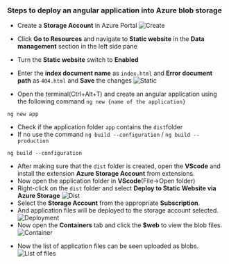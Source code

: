 ### Steps to deploy an angular application into Azure blob storage

- Create a **Storage Account** in Azure Portal
![Create](https://lh3.googleusercontent.com/d4l-Yps9YhLMX1ILuYwd1denbuhKPko0EPRXNs188jXctodBHiJve4isNDkxMoS-5-M3KK6KmR_ClJO-jmQ6i4NgD9lpz_YfmGFTqX-ie4sDepsSN5UeYP39m6Zu6D6RrIWt40-tBMTnih70AnnFRlvr3zVLx6rrL7ITxBb6X3VKiizBoojxfCC5suXkR8ZnKSKgw5zVqypMnuQPRWEOAMdmSuH927QteJdiilrrAUBDsyh2YRo2o3G3oA79bYuHgfaf_bO6lMSVDuO_BT7LCoAnk432ESPP3QCw399jj2nu6kdHeRvSkKpRHB1_1KGupA6DBUyfq2yrTfKHqwUMlP5T6TknLPj7OgvHaGtKQosI-qxH8kBVe8X7XGkE3gxWso0sLguURGFv68QjzXU--bh_LWfU3OtYGJ65ewMSIOzJB52bca-hySyxNphBumkWFtCMF7fXdEvZsdtKoGC9Y5TQWSNb767C77hTCNsV8DA6nOGvYIgCMXA_FUzr1f3NlFfXbKmnRX73J7jSBXWmXv95QNb87PMFRSAaeJ_GXMNCp0WNH4P-CvAwM2govaK-y_1yioNP-qdslmXcozzGBeGv8b-g-iHWPFgSEEvEvYd4OHUsz771OEEhepD2RENPZBIn6y-FTlzIcq2E6khu_7OxAsEHfB31HPRtPfA27xpRYBogPO2ucxOLVIJFJSoKoTIaUMnIruFzrfdt4WB8og=w1006-h566-no?authuser=0)

- Click **Go to Resources** and navigate to **Static website** in the **Data management** section in the left side pane

- Turn the **Static website** switch to **Enabled**
- Enter the **index document name** as `index.html` and **Error document path** as `404.html` and **Save** the changes
![Static](https://lh3.googleusercontent.com/RJKhRrQVeR9-Sko82-0gEdNfFIxD2dNxViHLqIN5Ci9KZ4kJkFUSvM7GzHnS7yW0CVzs262yTRRRTqp_k6sB0OEMrducXweP4bRS3ISbU0r6-xgwPFpjLl2GL22eU4hCMsLF9uvyrzcAFZv5ar25bdBEeKH_9JRTarMmg4KkdyDh_IZPGPvqUodcQe5CgDVMozXzJheJTMgK1qWPBbGFQlokKvM9GVvWxpkhLJFf6Wf_P3XuVzi3AXC_JSsS2yWV20WoGAL9kjCdHotmngPKCQPQNhJY1ageFDMVUDt2uhfgA1Mw3c7uHHbMXxop607NYc2n9-26vp9YDelhmGIOcPiUcW7MHuks1FAY9byo5Xx_fU6SSS9DkgNkLRrqAGNUP-En-W74dHIsKwlLfpmPax3o3g4L1r37TNLvJpfkskVZ8_TM85Q-gG0Rao_f9-SJkJDqUMkIzzK4cgvzFjXowZZ3iz4kshpPog_fYQ-uS2oFuOprJXnoFdiUQAXgl8OsKxGPyczPBjEidd69fKdQyeXn5bbr0fGpzoEb59UyBBFNyiucxEkXd6L4yV4HPF5ZKvvHgTrsIN_pDkm5Nw0FHvb5_vMpi94iqhFuDBUuYnWYERe_x2EgYCGxs9alhA31ECJtGt_ZQzinpLXiit-YE-AHxPojvRJaUvi4v1TayZRMlqYXSe9zHZ3lNogXDpeWD8sc7nnTw6cwoYVupHd4uQ=w1006-h566-no?authuser=0)
- Open the terminal(Ctrl+Alt+T) and create an angular application using the following command 
`ng new {name of the application}`
``` 
ng new app
```
* Check if the application folder `app` contains the `dist`folder 
* If no use the command `ng build --configuration` / `ng build --production`
```
ng build --configuration
```
* After making sure that the `dist` folder is created, open the **VScode** and  install the extension **Azure Storage Account** from extensions.
* Now open the application folder in **VScode**(File->Open folder)
* Right-click on the `dist` folder and select **Deploy to Static Website via Azure Storage**
![Dist](https://lh3.googleusercontent.com/L8sd_cTA4kxnGkv1LI4Z9A48_LapJBdPz0cxNTI6W1Uzr0p8tUFjdCpVd_CqE0N6Qiu1iaoXiSkYbGL0TWA7DAnuoAwNWiSqnodW6gqyT5JwB22JwMVXFJ3VN0SO5i2hDgiBSSvnTqX9ZOY6k1VWpgEZ50R1W3FfN5G_D9s7tEWxAf6lno_F0TJYMHy3u2Q9lQ3msVTz2zanqDmZV-sRjdzFqCfDztyLFAl4Jyj09E5h65zWzdnFes3LSvDB1sgBUnhxnE8TFpO35Ca00ALbQNQGiZxLxiuUwIVxWN91k-cAE8ody4Up45S3xAPJ2s368o_vd4iOM7vNeuzjuayhjFFenGBvw6fFMeiFVBHerY0pGHAvvaXsEaf16yJ-aYAsvEyWwJ-CGEudHdF6CsvHudynrpM_I7Dc6joqiHvMbp5_djl_X9CRTnWELtUD1H3LNi7K747bDXRI09yzuTfYv6lDID1b2q692JMcW6IEMO6ewgYYt0WiUhbzRzv7ws9BPmsn6l_5onpqTWL3sP2ddlat0yAFWxKF_Hbl1pxsxKUIgp1MoZ1YflL5h7g_sLeY8e-3h6M-wjG-VwLgOCzTuQ5XghKj2NcyMcuOtrtqxLRYLv8qxpwOo6ZgL65l8QyA1NvaxCjrDSn5ZET8USk37WZy7SpirEeq-jbBDkUSfqBv1E8HboFttMu1_0JTy_wT474uAAJydbmvLnfmdUROvw=w1006-h566-no?authuser=0)
* Select the **Storage Account** from the appropriate **Subscription**.
* And application files will be deployed to the storage account selected.
![Deployment](https://lh3.googleusercontent.com/hcgqsqWWZwJRWYKXcfw3aT_0Ho7iw_slmDFP7mArb4RM0f_gEW9bx9B8LTjorle3IIJQ6b7-qqZmW_VlrWRTMgawNM2ciz8RuHNLUZNWb1ay_MTAW5wK72I_J57p0s1SmOGQ0_ul6Rqmxx7aK7BQZ0PMW-f29jFsHiMPAQLO0QnFgFFsYK5R2lxIiEunEYLXEH3f4dE5zB3IgtrW5_19h6E5sCkr4onD8aFFvWMZ-7UnvTIPgJxVrfcRk-HkiiDLfsQ3FKXNp-qFiOX1PwwCsm8K3oCuymPdDIOlIanbsuMPleWUjkoEswoslz2j-zPmaPf5Qj7DghCamS4oGk9RRcIRzWvWmRsAd-QZcvr6bJQDNqF491rv9JQdlrscqmUspQEuQRgijN5EHTI0UUcwfztrsMGd8hSd9Z0cz_e5TTCYyoXPHccR9W2AXIM43hNz4TCebAvo4wBmpjpHs6keh6Xrg02IINrUD-2Tfx-Zm1F6blBo-FUe7KhV73U7jkyLxFndp7mriwJyJhSYs5EWsNT-rjtQSb1hVhy-9N8iE38LugFsaWV_TqfX6ygQQsq0J3z2OEmu9F8NFjtEvJb5o8OjUUoTWbstnQOctFfRhItJ7XI_OlzpRZCEPG5lof54yYaWatZckek0GGMpqjDOAyk-wUDIy1RhRh2XL3rN3HqS3LBFGUjl7iCMzdOIJryPQjB-7BsVDtCcEOHMlE1efg=w1006-h566-no?authuser=0)
* Now open the **Containers** tab and click the **$web** to view the blob files.
![Container](https://lh3.googleusercontent.com/CO-hEO84cVm_V-VEEMk8gdt-8VSc-sN_KzdH5-eJjgRik719UserlcU3WlnwHn5mqP8eMz19dVgq8YhT1kEXq9_gZiIlFxYM50yVk1eF06aoTk_PAIWni1gKdga8TRuv0_ooQQ7xHMMWPQP9GarNjWorwaCwvjU5RVsvhsAKXYHGOQG-4J4SfUGiB5Qxw7CR5xxpAGNz0hxch2XTntJE2rG0ytwe6pZ2tisJSejnsgrnVdegtkszApy-ROOrv6AZZ46cCkLwtlj-VX9biajm36O-ZTAZVOOloSTbXLbTWhDNv1LxeeIt1Py9Hel7iOAhXEw-B8QH7PtW2xWQEIFmM62cW69-AK4-7zz9gbtCwJzqDIeDWv2og9U0oRkS0ASNEGFJGhQeW9KiGVqoac4_wqnH2u68699PQEZSl5PKE-qdr8CkO2UJi662V-h3Q60M3VDbkk_xFNTXDjM6J7K9LkBc5oTh3tNF8Mzj6erO2PEOJ6a_fgljppjScQZb8rWsW2EnGddOTscZm3UrnpFRPEne09iPfaqSMNrbrruVVZagMWas3fy71wD4H8dVYdQeK98t_iAzbdCEFGFclKoZAbhMeyw1BMaNy5d_lzBeyY_XOI1cJg_KFIHiqYBETBd2-Y3cnDvlvsXIO6IBFJeJDUD_Iec2shQUrBxHrYLFPp0LOcHb7K_GIdc-P8H7MYo3xS1PR304aZC4mXbxlzAALQ=w1006-h566-no?authuser=0)
- Now the list of application files can be seen uploaded as blobs.
![List of files](https://lh3.googleusercontent.com/JdSMMC6zR78rx5DfJm6ZrmMBMMVKK79UrIP5cGsW45mGordii0Fb8qqcOwVARkNR4Hqo9Gc6oG24SinouTkblBZNSmSGgTb-k7Y2pAaWA3yHFnWPSAfWUuvVXIGj2cLzWzFJXN0FSU3mYvnLycFiRq_3BWvk6y34F3qbDuDiV7OjGvv_3LFXHuVs0QO4AY5IhDhKizbOM7CC0tJitm8m4YkcP814f-63C_8vrmLSmrMh2hqNaUbi6wNW6_KFwovtYD49Vg_J4YIJjfH-Ei9A6yee4YGycDGbAuGn-cXm-IuF6qKCbfnb75C7zKZUwQm0l-Pm7pfLWcKaElBryai9jYb6zPUajWKlCdMc_wK26WYYmlJrQpeZV3JoZeZmf5h1c1OWfppq1KbYhVWAyH0b4TH9AuHId6xqLKMoVWF5Fr-yGdt_g3DdJGJU24T83tl1bhHeI-QN0zwQWQT5XzBUCcgmlJ-CtaWcHtf-3EmWDTE7wT0tLX6ZAD6HhtwR4uCC08DwctDwrT6f5rYneji1rc9qXpV3jcEKd-qAXMskbuMjzpm--tSzets9L5eyvRI5GNTRwZar8eTgkwvMxUng3zDaNkj9nis9pql_14h01RRE6unAuLF7ZlJG7-yXfgzkTDcX9kndudaKmvqus6NRm-KVC1hwOG6a5_Nz_FW2aT39C1ENN8h86tWx4JpcD1DVsXYZmB21SFaecaFleb755Q=w1006-h566-no?authuser=0)


